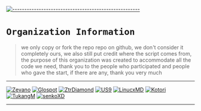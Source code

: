 [![-----------------------------------------------------](https://raw.githubusercontent.com/andreasbm/readme/master/assets/lines/colored.png)](#table-of-contents)

# `Organization Information`
> we only copy or fork the repo repo on github, we don't consider it completely ours, we also still put credit where the script comes from, the purpose of this organization was created to accommodate all the code we need, thank you to the people who participated and people who gave the start, if there are any, thank you very much 

------

[![Zevano](https://github.com/zevanoo.png?size=100)](https://github.com/zevanoo)
[![Glospot](https://github.com/glospotnew.png?size=100)](https://github.com/glospotnew)
[![ZtrDiamond](https://github.com/ZTRdiamond.png?size=100)](https://github.com/ZTRdiamond)
[![US9](https://github.com/NeeasTooID.png?size=100)](https://github.com/NeeasTooID)
[![LinucxMD](https://github.com/NeofetchNpc.png?size=100)](https://github.com/NeofetchNpc)
[![Kotori](https://github.com/yuuviekone.png?size=100)](https://github.com/yuuviekone)
[![TukangM](https://github.com/TukangM.png?size=100)](https://github.com/TukangM)
[![senkoXD](https://github.com/senkoXD.png?size=100)](https://github.com/senkoXD)

------
